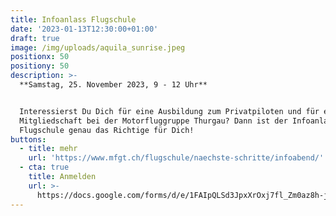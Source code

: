 ```yaml
---
title: Infoanlass Flugschule
date: '2023-01-13T12:30:00+01:00'
draft: true
image: /img/uploads/aquila_sunrise.jpeg
positionx: 50
positiony: 50
description: >-
  **Samstag, 25. November 2023, 9 - 12 Uhr**


  Interessierst Du Dich für eine Ausbildung zum Privatpiloten und für eine
  Mitgliedschaft bei der Motorfluggruppe Thurgau? Dann ist der Infoanlass der
  Flugschule genau das Richtige für Dich!
buttons:
  - title: mehr
    url: 'https://www.mfgt.ch/flugschule/naechste-schritte/infoabend/'
  - cta: true
    title: Anmelden
    url: >-
      https://docs.google.com/forms/d/e/1FAIpQLSd3JpxXrOxj7fl_Zm0az8h-jQsAsB1TOEE2-HsOPYoi29qRUw/viewform
---
```


